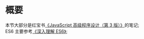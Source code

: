 # 概要

本节大部分是红宝书[《JavaScript 高级程序设计（第 3 版）》](http://www.ituring.com.cn/book/946)的笔记;  
ES6 主要参考[《深入理解 ES6》](https://sagittarius-rev.gitbooks.io/understanding-ecmascript-6-zh-ver/content/);
